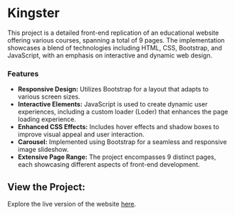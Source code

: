 # Kingster
This project is a detailed front-end replication of an educational website offering various courses, spanning a total of 9 pages. The implementation showcases a blend of technologies including HTML, CSS, Bootstrap, and JavaScript, with an emphasis on interactive and dynamic web design.

### Features

- **Responsive Design:** Utilizes Bootstrap for a layout that adapts to various screen sizes.
- **Interactive Elements:** JavaScript is used to create dynamic user experiences, including a custom loader (Loder) that enhances the page loading experience.
- **Enhanced CSS Effects:** Includes hover effects and shadow boxes to improve visual appeal and user interaction.
- **Carousel:** Implemented using Bootstrap for a seamless and responsive image slideshow.
- **Extensive Page Range:** The project encompasses 9 distinct pages, each showcasing different aspects of front-end development.

 ## View the Project:

Explore the live version of the website [here](https://mohammed-basel.github.io/kingster/).

